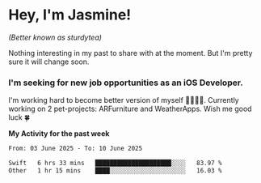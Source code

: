 # Hey, I'm Jasmine!
_(Better known as sturdytea)_

Nothing interesting in my past to share with at the moment. 
But I'm pretty sure it will change soon.

### I'm seeking for new job opportunities as an iOS Developer. 

I'm working hard to become better version of myself 🙇‍♀🏋️‍♀️. 
Currently working on 2 pet-projects: ARFurniture and WeatherApps. 
Wish me good luck 🍀

**My Activity for the past week**

<!--START_SECTION:waka-->

```txt
From: 03 June 2025 - To: 10 June 2025

Swift   6 hrs 33 mins   █████████████████████░░░░   83.97 %
Other   1 hr 15 mins    ████░░░░░░░░░░░░░░░░░░░░░   16.03 %
```

<!--END_SECTION:waka-->

